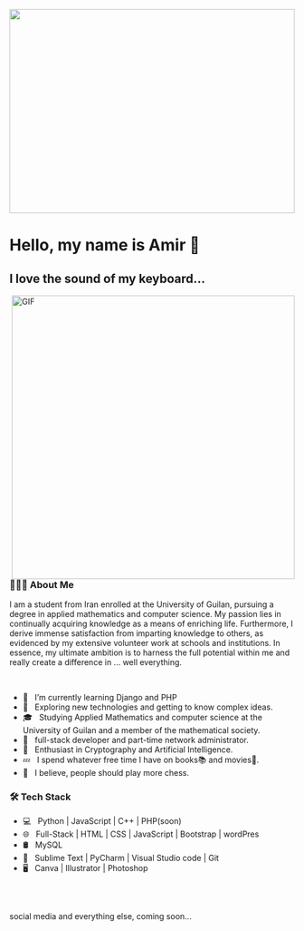 <img src="https://camo.githubusercontent.com/5ddf73ad3a205111cf8c686f687fc216c2946a75005718c8da5b837ad9de78c9/68747470733a2f2f7468756d62732e6766796361742e636f6d2f4576696c4e657874446576696c666973682d736d616c6c2e676966" width="100%" height="360px"><h1> Hello, my name is Amir 👋 </h1>

<h2>I love the sound of my keyboard...  </h2>
<img align="right" alt="GIF" src="https://res.cloudinary.com/practicaldev/image/fetch/s--Lw2qLPol--/c_limit%2Cf_auto%2Cfl_progressive%2Cq_66%2Cw_880/https://dev-to-uploads.s3.amazonaws.com/uploads/articles/wrfyd6sxf6b9p609arjq.gif" width="500"/>
<h3> 👨🏻‍💻 About Me </h3>

<p>I am a student from Iran enrolled at the University of Guilan, pursuing a degree in applied mathematics and computer science. My passion lies in continually acquiring knowledge as a means of enriching life. Furthermore, I derive immense satisfaction from imparting knowledge to others, as evidenced by my extensive volunteer work at schools and institutions. In essence, my ultimate ambition is to harness the full potential within me and really create a difference in ... well everything.
</p><br>

- 🔭 &nbsp; I’m currently learning Django and PHP
- 👀 &nbsp; Exploring new technologies and getting to know complex ideas.
- 🎓 &nbsp; Studying Applied Mathematics and computer science at the University of Guilan and a member of the mathematical society.
- 💼 &nbsp; full-stack developer and part-time network administrator.
- 🤖 &nbsp; Enthusiast in Cryptography and Artificial Intelligence.
- 💤 &nbsp; I spend whatever free time I have on books📚 and movies🎥.
- 🤔 &nbsp; I believe, people should play more chess. 

<h3>🛠 Tech Stack</h3>

- 💻 &nbsp; Python | JavaScript | C++ | PHP(soon)
- 🌐 &nbsp; Full-Stack | HTML | CSS | JavaScript | Bootstrap | wordPres
- 🛢 &nbsp; MySQL 
- 🔧 &nbsp; Sublime Text | PyCharm | Visual Studio code  | Git
- 🖥 &nbsp; Canva | Illustrator | Photoshop 




<br>

</br>

<p>social media and everything else, coming soon...</p>



